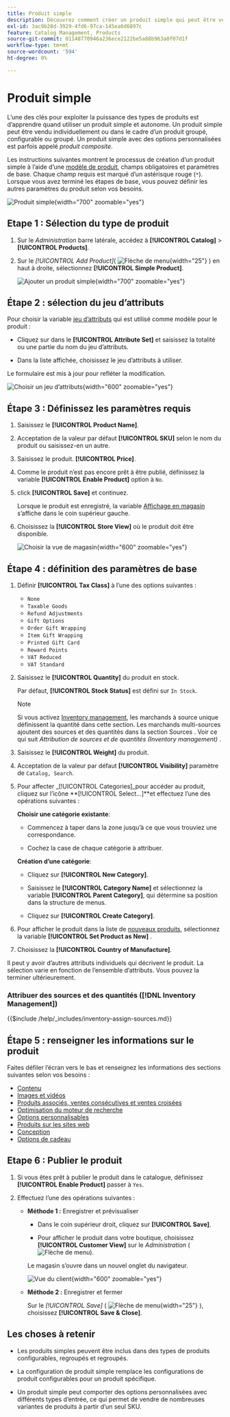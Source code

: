 ```yaml
---
title: Produit simple
description: Découvrez comment créer un produit simple qui peut être vendu individuellement ou dans le cadre d’un produit groupé, configurable ou groupé.
exl-id: 3ac9b28d-3929-4fd6-97ca-145ea6d6897c
feature: Catalog Management, Products
source-git-commit: 01148770946a236ece2122be5a88b963a0f07d1f
workflow-type: tm+mt
source-wordcount: '594'
ht-degree: 0%

---
```


# Produit simple

L’une des clés pour exploiter la puissance des types de produits est d’apprendre quand utiliser un produit simple et autonome. Un produit simple peut être vendu individuellement ou dans le cadre d’un produit groupé, configurable ou groupé. Un produit simple avec des options personnalisées est parfois appelé _produit composite_.

Les instructions suivantes montrent le processus de création d’un produit simple à l’aide d’une [modèle de produit](attribute-sets.md), champs obligatoires et paramètres de base. Chaque champ requis est marqué d’un astérisque rouge (`*`). Lorsque vous avez terminé les étapes de base, vous pouvez définir les autres paramètres du produit selon vos besoins.

![Produit simple](./assets/product-simple.png){width="700" zoomable="yes"}

## Etape 1 : Sélection du type de produit

1. Sur le _Administration_ barre latérale, accédez à **[!UICONTROL Catalog]** > **[!UICONTROL Products]**.

1. Sur le _[!UICONTROL Add Product]_( ![Flèche de menu](../assets/icon-menu-down-arrow-red.png){width="25"} ) en haut à droite, sélectionnez **[!UICONTROL Simple Product]**.

   ![Ajouter un produit simple](./assets/product-add-simple.png){width="700" zoomable="yes"}

## Étape 2 : sélection du jeu d’attributs

Pour choisir la variable [jeu d’attributs](attribute-sets.md) qui est utilisé comme modèle pour le produit :

- Cliquez sur dans le **[!UICONTROL Attribute Set]** et saisissez la totalité ou une partie du nom du jeu d’attributs.

- Dans la liste affichée, choisissez le jeu d’attributs à utiliser.

Le formulaire est mis à jour pour refléter la modification.

![Choisir un jeu d’attributs](./assets/product-create-choose-attribute-set.png){width="600" zoomable="yes"}

## Étape 3 : Définissez les paramètres requis

1. Saisissez le **[!UICONTROL Product Name]**.

1. Acceptation de la valeur par défaut **[!UICONTROL SKU]** selon le nom du produit ou saisissez-en un autre.

1. Saisissez le produit. **[!UICONTROL Price]**.

1. Comme le produit n’est pas encore prêt à être publié, définissez la variable **[!UICONTROL Enable Product]** option à `No`.

1. click **[!UICONTROL Save]** et continuez.

   Lorsque le produit est enregistré, la variable [Affichage en magasin](introduction.md#product-scope) s’affiche dans le coin supérieur gauche.

1. Choisissez la **[!UICONTROL Store View]** où le produit doit être disponible.

   ![Choisir la vue de magasin](./assets/product-create-store-view-choose.png){width="600" zoomable="yes"}

## Étape 4 : définition des paramètres de base

1. Définir **[!UICONTROL Tax Class]** à l’une des options suivantes :

   - `None`
   - `Taxable Goods`
   - `Refund Adjustments`
   - `Gift Options`
   - `Order Gift Wrapping`
   - `Item Gift Wrapping`
   - `Printed Gift Card`
   - `Reward Points`
   - `VAT Reduced`
   - `VAT Standard`

1. Saisissez le **[!UICONTROL Quantity]** du produit en stock.

   Par défaut, **[!UICONTROL Stock Status]** est défini sur `In Stock`.

   >[!NOTE]
   >
   >Si vous activez [Inventory management](../inventory-management/introduction.md), les marchands à source unique définissent la quantité dans cette section. Les marchands multi-sources ajoutent des sources et des quantités dans la section Sources . Voir ce qui suit _Attribution de sources et de quantités (Inventory management)_ .

1. Saisissez le **[!UICONTROL Weight]** du produit.

1. Acceptation de la valeur par défaut **[!UICONTROL Visibility]** paramètre de `Catalog, Search`.

1. Pour affecter _[!UICONTROL Categories]_pour accéder au produit, cliquez sur l’icône **[!UICONTROL Select…]**et effectuez l’une des opérations suivantes :

   **Choisir une catégorie existante**:

   - Commencez à taper dans la zone jusqu’à ce que vous trouviez une correspondance.

   - Cochez la case de chaque catégorie à attribuer.

   **Création d’une catégorie**:

   - Cliquez sur **[!UICONTROL New Category]**.

   - Saisissez le **[!UICONTROL Category Name]** et sélectionnez la variable **[!UICONTROL Parent Category]**, qui détermine sa position dans la structure de menus.

   - Cliquez sur **[!UICONTROL Create Category]**.

1. Pour afficher le produit dans la liste de [nouveaux produits](../content-design/widget-new-products-list.md), sélectionnez la variable **[!UICONTROL Set Product as New]** .

1. Choisissez la **[!UICONTROL Country of Manufacture]**.

Il peut y avoir d’autres attributs individuels qui décrivent le produit. La sélection varie en fonction de l’ensemble d’attributs. Vous pouvez la terminer ultérieurement.

### Attribuer des sources et des quantités ([!DNL Inventory Management])

{{$include /help/_includes/inventory-assign-sources.md}}

## Étape 5 : renseigner les informations sur le produit

Faites défiler l’écran vers le bas et renseignez les informations des sections suivantes selon vos besoins :

- [Contenu](product-content.md)
- [Images et vidéos](product-images-and-video.md)
- [Produits associés, ventes consécutives et ventes croisées](related-products-up-sells-cross-sells.md)
- [Optimisation du moteur de recherche](product-search-engine-optimization.md)
- [Options personnalisables](settings-advanced-custom-options.md)
- [Produits sur les sites web](settings-basic-websites.md)
- [Conception](settings-advanced-design.md)
- [Options de cadeau](product-gift-options.md)

## Etape 6 : Publier le produit

1. Si vous êtes prêt à publier le produit dans le catalogue, définissez **[!UICONTROL Enable Product]** passer à `Yes`.

1. Effectuez l’une des opérations suivantes :

   - **Méthode 1 :** Enregistrer et prévisualiser

      - Dans le coin supérieur droit, cliquez sur **[!UICONTROL Save]**.

      - Pour afficher le produit dans votre boutique, choisissez **[!UICONTROL Customer View]** sur le _Administration_ (![Flèche de menu](../assets/icon-menu-down-arrow-black.png)).

     Le magasin s’ouvre dans un nouvel onglet du navigateur.

     ![Vue du client](./assets/product-admin-customer-view.png){width="600" zoomable="yes"}

   - **Méthode 2 :** Enregistrer et fermer

     Sur le _[!UICONTROL Save]_ ( ![Flèche de menu](../assets/icon-menu-down-arrow-red.png){width="25"} ), choisissez **[!UICONTROL Save & Close]**.

## Les choses à retenir

- Les produits simples peuvent être inclus dans des types de produits configurables, regroupés et regroupés.

- La configuration de produit simple remplace les configurations de produit configurables pour un produit spécifique.

- Un produit simple peut comporter des options personnalisées avec différents types d’entrée, ce qui permet de vendre de nombreuses variantes de produits à partir d’un seul SKU.
